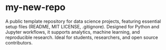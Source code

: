 # my-new-repo
A public template repository for data science projects, featuring essential setup files (README, MIT LICENSE, .gitignore). Designed for Python and Jupyter workflows, it supports analytics, machine learning, and reproducible research. Ideal for students, researchers, and open source contributors.
